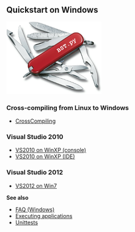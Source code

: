##  Quickstart on Windows     


![](BST-small.png)


### Cross-compiling from Linux to Windows

- [CrossCompiling](CrossCompiling.md)


### Visual Studio 2010

- [VS2010 on WinXP (console)](VS2010OnWinXPConsole.md)
- [VS2010 on WinXP (IDE)](VS2010OnWinXP_IDE.md)


### Visual Studio 2012

- [VS2012 on Win7](VS2012OnWin7.md)

**See also**

  - [FAQ (Windows)](FAQ_Windows.md)
  - [Executing applications](ExecutingApplications.md)
  - [Unittests](Unittests.md)




